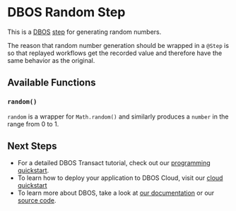 # DBOS Random Step

This is a [DBOS](https://docs.dbos.dev/) [step](https://docs.dbos.dev/tutorials/communicator-tutorial) for generating random numbers.

The reason that random number generation should be wrapped in a `@Step` is so that replayed workflows get the recorded value and therefore have the same behavior as the original.

## Available Functions

### `random()`
`random` is a wrapper for `Math.random()` and similarly produces a `number` in the range from 0 to 1.

## Next Steps
- For a detailed DBOS Transact tutorial, check out our [programming quickstart](https://docs.dbos.dev/getting-started/quickstart-programming).
- To learn how to deploy your application to DBOS Cloud, visit our [cloud quickstart](https://docs.dbos.dev/getting-started/quickstart-cloud/)
- To learn more about DBOS, take a look at [our documentation](https://docs.dbos.dev/) or our [source code](https://github.com/dbos-inc/dbos-transact).
